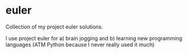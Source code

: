euler
=====

Collection of my project euler solutions.

I use project euler for a) brain jogging and b) learning new programming languages
(ATM Python because I never really used it much)
